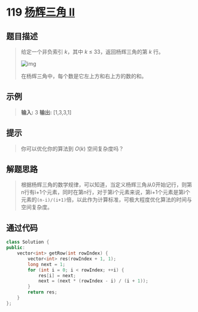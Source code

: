 # 119 [杨辉三角 II](https://leetcode-cn.com/problems/pascals-triangle-ii/)

## 题目描述

> 给定一个非负索引 *k*，其中 *k* ≤ 33，返回杨辉三角的第 *k* 行。
>
> ![img](https://upload.wikimedia.org/wikipedia/commons/0/0d/PascalTriangleAnimated2.gif)
>
> 在杨辉三角中，每个数是它左上方和右上方的数的和。

## 示例

> **输入:** 3
> **输出:** [1,3,3,1]

## 提示

>你可以优化你的算法到 *O*(*k*) 空间复杂度吗？

## 解题思路

>根据杨辉三角的数学规律，可以知道，当定义杨辉三角从0开始记行，则第n行有i+1个元素，同时在第n行，对于第i个元素来说，第i+1个元素是第i个元素的`(n-i)/(i+1)`倍，以此作为计算标准，可极大程度优化算法的时间与空间复杂度。

## 通过代码

```cpp
class Solution {
public:
    vector<int> getRow(int rowIndex) {
        vector<int> res(rowIndex + 1, 1);
        long next = 1;
        for (int i = 0; i < rowIndex; ++i) {
            res[i] = next;
            next = (next * (rowIndex - i) / (i + 1));
        }
        return res;
    }
};
```


